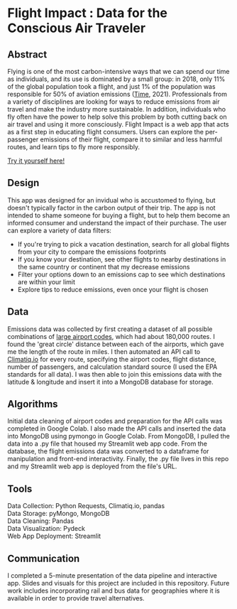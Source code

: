 # Flight Impact : Data for the Conscious Air Traveler
## Abstract
Flying is one of the most carbon-intensive ways that we can spend our time as individuals, and its use is dominated by a small group: in 2018, only 11% of the global population took a flight, and just 1% of the population was responsible for 50% of aviation emissions ([Time](https://time.com/6048871/pandemic-airlines-carbon-emissions/), 2021). Professionals from a variety of disciplines are looking for ways to reduce emissions from air travel and make the industry more sustainable. In addition, individuals who fly often have the power to help solve this problem by both cutting back on air travel and using it more consciously. Flight Impact is a web app that acts as a first step in educating flight consumers. Users can explore the per-passenger emissions of their flight, compare it to similar and less harmful routes, and learn tips to fly more responsibly. 

[Try it yourself here!](https://share.streamlit.io/ninaksweeney/flight_emissions/main/flight_emissions_app.py)

## Design
This app was designed for an invidual who is accustomed to flying, but doesn't typically factor in the carbon output of their trip. The app is not intended to shame someone for buying a flight, but to help them become an informed consumer and understand the impact of their purchase. The user can explore a variety of data filters:   
* If you're trying to pick a vacation destination, search for all global flights from your city to compare the emissions footprints
* If you know your destination, see other flights to nearby destinations in the same country or continent that my decrease emissions
* Filter your options down to an emissions cap to see which destinations are within your limit
* Explore tips to reduce emissions, even once your flight is chosen

## Data  
Emissions data was collected by first creating a dataset of all possible combinations of [large airport codes](https://datahub.io/core/airport-codes#resource-airport-codes), which had about 180,000 routes. I found the 'great circle' distance between each of the airports, which gave me the length of the route in miles. I then automated an API call to [Climatiq.io](https://climatiq.io/) for every route, specifying the airport codes, flight distance, number of passengers, and calculation standard source (I used the EPA standards for all data). I was then able to join this emissions data with the latitude & longitude and insert it into a MongoDB database for storage. 

## Algorithms

Initial data cleaning of airport codes and preparation for the API calls was completed in Google Colab. I also made the API calls and inserted the data into MongoDB using pymongo in Google Colab. From MongoDB, I pulled the data into a .py file that housed my Streamlit web app code. From the database, the flight emissions data was converted to a dataframe for manipulation and front-end interactivity. Finally, the .py file lives in this repo and my Streamlit web app is deployed from the file's URL. 

## Tools  
Data Collection: Python Requests, Climatiq.io, pandas  
Data Storage: pyMongo, MongoDB  
Data Cleaning: Pandas  
Data Visualization: Pydeck  
Web App Deployment: Streamlit  



## Communication  
I completed a 5-minute presentation of the data pipeline and interactive app. Slides and visuals for this project are included in this repository. Future work includes incorporating rail and bus data for geographies where it is available in order to provide travel alternatives. 
